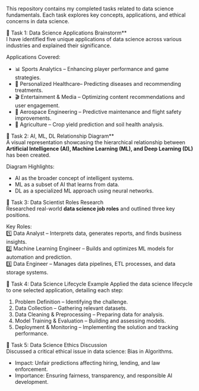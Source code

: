 This repository contains my completed tasks related to data science fundamentals. Each task explores key concepts, applications, and ethical concerns in data science.  

📌 Task 1: Data Science Applications Brainstorm**  
I have identified five unique applications of data science across various industries and explained their significance.  

Applications Covered:  
- 📊 Sports Analytics – Enhancing player performance and game strategies.  
- 🏥 Personalized Healthcare– Predicting diseases and recommending treatments.  
- 🎬 Entertainment & Media – Optimizing content recommendations and user engagement.  
- 🚀 Aerospace Engineering – Predictive maintenance and flight safety improvements.  
- 🌱 Agriculture – Crop yield prediction and soil health analysis.  

📌 Task 2: AI, ML, DL Relationship Diagram**  
A visual representation showcasing the hierarchical relationship between **Artificial Intelligence (AI), Machine Learning (ML), and Deep Learning (DL)** has been created.  

Diagram Highlights: 
- AI as the broader concept of intelligent systems.  
- ML as a subset of AI that learns from data.  
- DL as a specialized ML approach using neural networks.  

📌 Task 3: Data Scientist Roles Research  
Researched real-world **data science job roles** and outlined three key positions.  

Key Roles:  
1️⃣ Data Analyst – Interprets data, generates reports, and finds business insights.  
2️⃣ Machine Learning Engineer – Builds and optimizes ML models for automation and prediction.  
3️⃣ Data Engineer – Manages data pipelines, ETL processes, and data storage systems.  

📌 Task 4: Data Science Lifecycle Example
Applied the data science lifecycle to one selected application, detailing each step:  

1. Problem Definition – Identifying the challenge.  
2. Data Collection – Gathering relevant datasets.  
3. Data Cleaning & Preprocessing – Preparing data for analysis.  
4. Model Training & Evaluation – Building and assessing models.  
5. Deployment & Monitoring – Implementing the solution and tracking performance.  

📌 Task 5: Data Science Ethics Discussion  
Discussed a critical ethical issue in data science: Bias in Algorithms.  

- Impact: Unfair predictions affecting hiring, lending, and law enforcement.  
- Importance: Ensuring fairness, transparency, and responsible AI development.  
